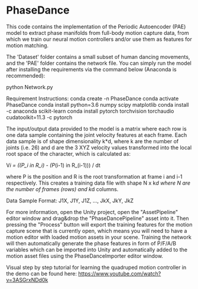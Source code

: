 # PhaseDance

This code contains the implementation of the Periodic Autoencoder (PAE) model
to extract phase manifolds from full-body motion capture data, from which we
train our neural motion controllers and/or use them as features for motion matching.

The 'Dataset' folder contains a small subset of human dancing movements, and
the 'PAE' folder contains the network file. You can simply run the model after
installing the requirements via the command below (Anaconda is recommended):

python Network.py

Requirement Instructions:
conda create -n PhaseDance
conda activate PhaseDance
conda install python=3.6 numpy scipy matplotlib
conda install -c anaconda scikit-learn
conda install pytorch torchvision torchaudio cudatoolkit=11.3 -c pytorch

The input/output data provided to the model is a matrix where each row
is one data sample containing the joint velocity features at each frame.
Each data sample is of shape dimensionality k\*d, where k are the number
of joints (i.e. 26) and d are the 3 XYZ velocity values transformed into
the local root space of the character, which is calculated as:

V*i = ((P_i in R_i) - (P*(i-1) in R\_(i-1))) / dt

where P is the position and R is the root transformation at frame i
and i-1 respectively. This creates a training data file with shape
N x k*d where N are the number of frames (rows) and k*d columns.

Data Sample Format: J1X, J1Y, J1Z, ..., JkX, JkY, JkZ

For more information, open the Unity project, open the "AssetPipeline"
editor window and drag&drop the "PhaseDancePipeline" asset into it. Then
pressing the "Process" button will export the training features for the
motion capture scene that is currently open, which means you will need
to have a motion editor with loaded motion assets in your scene. Training
the network will then automatically generate the phase features in form of
P/F/A/B variables which can be imported into Unity and automatically added
to the motion asset files using the PhaseDanceImporter editor window.

Visual step by step tutorial for learning the quadruped motion controller in the demo can be found here: https://www.youtube.com/watch?v=3ASGrxNDd0k
